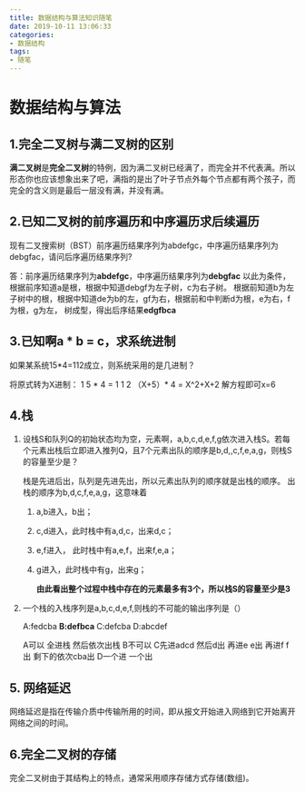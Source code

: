 ```yaml
---
title: 数据结构与算法知识随笔
date: 2019-10-11 13:06:33
categories:
- 数据结构
tags:
- 随笔
---
```


# 数据结构与算法

## 1.完全二叉树与满二叉树的区别

**满二叉树**是**完全二叉树**的特例，因为满二叉树已经满了，而完全并不代表满。所以形态你也应该想象出来了吧，满指的是出了叶子节点外每个节点都有两个孩子，而完全的含义则是最后一层没有满，并没有满。

## 2.已知二叉树的前序遍历和中序遍历求后续遍历

现有二叉搜索树（BST）前序遍历结果序列为abdefgc，中序遍历结果序列为debgfac，请问后序遍历结果序列?

答：前序遍历结果序列为**abdefgc**，中序遍历结果序列为**debgfac**
以此为条件，根据前序知道a是根，根据中知道debgf为左子树，c为右子树。
根据前知道b为左子树中的根，根据中知道de为b的左，gf为右，根据前和中判断d为根，e为右，f为根，g为左，
树成型，得出后序结果**edgfbca**

<!--More-->

## 3.已知啊a * b = c，求系统进制

如果某系统15*4=112成立，则系统采用的是几进制？

将原式转为X进制：
1 5 * 4 = 1 1 2
（X+5）* 4 = X^2+X+2
解方程即可x=6

## 4.栈

1. 设栈S和队列Q的初始状态均为空，元素啊，a,b,c,d,e,f,g依次进入栈S。若每个元素出栈后立即进入推列Q，且7个元素出队的顺序是b,d,,c,f,e,a,g，则栈S的容量至少是？

   栈是先进后出，队列是先进先出，所以元素出队列的顺序就是出栈的顺序。
   出栈的顺序为b,d,c,f,e,a,g，这意味着

   1. a,b进入，b出；

   2. c,d进入，此时栈中有a,d,c，出来d,c；

   3. e,f进入， 此时栈中有a,e,f，出来f,e,a；

   4. g进入，此时栈中有g，出来g；

      **由此看出整个过程中栈中存在的元素最多有3个，所以栈S的容量至少是3**

2. 一个栈的入栈序列是a,b,c,d,e,f,则栈的不可能的输出序列是（）

   A:fedcba     **B:defbca**     C:defcba     D:abcdef

   A可以 全进栈 然后依次出栈
   B不可以
   C先进adcd 然后d出 再进e e出 再进f f出 剩下的依次cba出
   D一个进 一个出

## 5. 网络延迟

网络延迟是指在传输介质中传输所用的时间，即从报文开始进入网络到它开始离开网络之间的时间。

## 6.完全二叉树的存储

完全二叉树由于其结构上的特点，通常采用顺序存储方式存储(数组)。